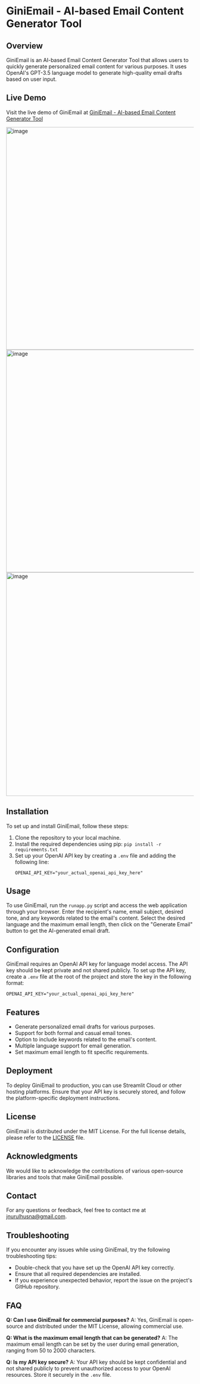 # GiniEmail - AI-based Email Content Generator Tool

## Overview

GiniEmail is an AI-based Email Content Generator Tool that allows users to quickly generate personalized email content for various purposes. It uses OpenAI's GPT-3.5 language model to generate high-quality email drafts based on user input.

## Live Demo

Visit the live demo of GiniEmail at [GiniEmail - AI-based Email Content Generator Tool](https://giniemail-ai-based-email-content-generator-tool-6fcgi9i4cyplnt.streamlit.app/)

<img width="596" alt="image" src="https://github.com/NurulhusnaJamalAli/GiniEmail-AI-based-Email-Content-Generator-Tool/assets/141206939/459014d1-50ee-407f-923e-6b6804a4ded3">

<img width="596" alt="image" src="https://github.com/NurulhusnaJamalAli/GiniEmail-AI-based-Email-Content-Generator-Tool/assets/141206939/09fb81e4-7d04-4582-b73c-a1e50d166d6f">

<img width="599" alt="image" src="https://github.com/NurulhusnaJamalAli/GiniEmail-AI-based-Email-Content-Generator-Tool/assets/141206939/66101883-2ba4-48f7-a88f-14f5bc70608b">

## Installation

To set up and install GiniEmail, follow these steps:

1. Clone the repository to your local machine.
2. Install the required dependencies using pip: `pip install -r requirements.txt`
3. Set up your OpenAI API key by creating a `.env` file and adding the following line:
   ```
   OPENAI_API_KEY="your_actual_openai_api_key_here"
   ```

## Usage

To use GiniEmail, run the `runapp.py` script and access the web application through your browser. Enter the recipient's name, email subject, desired tone, and any keywords related to the email's content. Select the desired language and the maximum email length, then click on the "Generate Email" button to get the AI-generated email draft.

## Configuration

GiniEmail requires an OpenAI API key for language model access. The API key should be kept private and not shared publicly. To set up the API key, create a `.env` file at the root of the project and store the key in the following format:
```
OPENAI_API_KEY="your_actual_openai_api_key_here"
```

## Features

- Generate personalized email drafts for various purposes.
- Support for both formal and casual email tones.
- Option to include keywords related to the email's content.
- Multiple language support for email generation.
- Set maximum email length to fit specific requirements.

## Deployment

To deploy GiniEmail to production, you can use Streamlit Cloud or other hosting platforms. Ensure that your API key is securely stored, and follow the platform-specific deployment instructions.

## License

GiniEmail is distributed under the MIT License. For the full license details, please refer to the [LICENSE](LICENSE) file.

## Acknowledgments

We would like to acknowledge the contributions of various open-source libraries and tools that make GiniEmail possible.

## Contact

For any questions or feedback, feel free to contact me at [jnurulhusna@gmail.com](mailto:jnurulhusna@gmail.com).

## Troubleshooting

If you encounter any issues while using GiniEmail, try the following troubleshooting tips:

- Double-check that you have set up the OpenAI API key correctly.
- Ensure that all required dependencies are installed.
- If you experience unexpected behavior, report the issue on the project's GitHub repository.

## FAQ

**Q: Can I use GiniEmail for commercial purposes?**
A: Yes, GiniEmail is open-source and distributed under the MIT License, allowing commercial use.

**Q: What is the maximum email length that can be generated?**
A: The maximum email length can be set by the user during email generation, ranging from 50 to 2000 characters.

**Q: Is my API key secure?**
A: Your API key should be kept confidential and not shared publicly to prevent unauthorized access to your OpenAI resources. Store it securely in the `.env` file.
